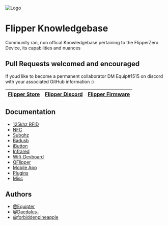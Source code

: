 
![Logo](https://camo.githubusercontent.com/2a0cc3da9bd7a079c24f47ff1778eeb5eff8457f48ebae2086b9891cab294919/68747470733a2f2f686162726173746f726167652e6f72672f776562742f656f2f6d302f65342f656f6d306534627475647465376e72686e7969632d6c61696f67302e706e67)


# Flipper Knowledgebase

Community ran, non offical Knowledgebase pertaining to the FlipperZero Device, its capabilities and nuances

## Pull Requests welcomed and encouraged
If youd like to become a permanent collaborator DM Equip#1515 on discord with your associated GitHub information :)



| [Flipper Store](https://shop.flipperzero.one/) | [Flipper Discord](https://discord.gg/rTCJjgy9J7) | [Flipper Firmware](https://github.com/flipperdevices/flipperzero-firmware) |
| :---: | :---: | :---: |

## Documentation

- [125khz RFID](https://github.com/equipter/flipper-knowledgebase/tree/main/125khz-rfid)
- [NFC](https://github.com/equipter/flipper-knowledgebase/tree/main/NFC)
- [Subghz](https://github.com/equipter/flipper-knowledgebase/tree/main/Subghz)
- [Badusb](https://github.com/equipter/flipper-knowledgebase/tree/main/badusb)
- [iButton](https://github.com/equipter/flipper-knowledgebase/tree/main/ibutton)
- [Infrared](https://github.com/equipter/flipper-knowledgebase/tree/main/infrared)
- [Wifi-Devboard](https://github.com/equipter/flipper-knowledgebase/tree/main/wifi-devboard)
- [QFlipper](https://github.com/equipter/flipper-knowledgebase/tree/main/QFlipper)
- [Mobile App](https://github.com/equipter/flipper-knowledgebase/tree/main/Mobile-App)
- [Plugins](https://github.com/equipter/flipper-knowledgebase/tree/main/Plugins)
- [Misc](https://github.com/equipter/flipper-knowledgebase/tree/main/misc)

## Authors

- [@Equipter](https://www.github.com/equipter)
- [@Daedalus-](https://github.com/Daedalus-)
- [@forbiddenpineapple](https://github.com/forbiddenpineapple)

